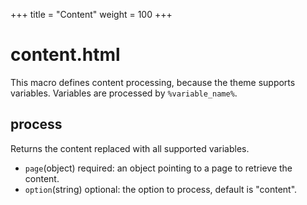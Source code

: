 +++
title = "Content"
weight = 100
+++
# content.html
This macro defines content processing, because the theme supports variables. Variables are processed by `%variable_name%`.

## process
Returns the content replaced with all supported variables.
* `page`(object) required: an object pointing to a page to retrieve the content.
* `option`(string) optional: the option to process, default is "content".